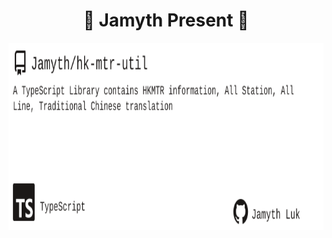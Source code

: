 <!-- built at 5/24/2025, 8:18:38 PM -->
<h1 align="center">
🎉 Jamyth Present 🎉
</h1>
<p align="center">
    <a href="https://github.com/Jamyth/hk-mtr-util">
        <img width="1000" height="300" src="./readme.svg" />
    </a>
</p>